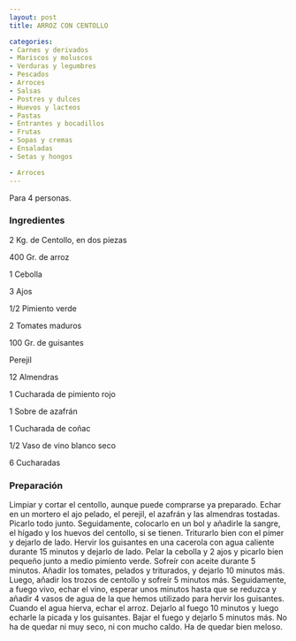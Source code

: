```yaml
---
layout: post
title: ARROZ CON CENTOLLO

categories:
- Carnes y derivados
- Mariscos y moluscos
- Verduras y legumbres
- Pescados
- Arroces
- Salsas
- Postres y dulces
- Huevos y lacteos
- Pastas
- Entrantes y bocadillos
- Frutas
- Sopas y cremas
- Ensaladas
- Setas y hongos

- Arroces
---
```

Para 4 personas.

<h3>Ingredientes</h3>

2 Kg. de Centollo, en dos piezas

400 Gr. de arroz

1 Cebolla

3 Ajos

1/2 Pimiento verde

2 Tomates maduros

100 Gr. de guisantes

Perejil

12 Almendras

1 Cucharada de pimiento rojo

1 Sobre de azafrán

1 Cucharada de coñac

1/2 Vaso de vino blanco seco

6 Cucharadas

<h3>Preparación</h3>

Limpiar y cortar el centollo, aunque puede comprarse ya preparado. Echar en un mortero el ajo pelado, el perejil, el azafrán y las almendras tostadas. Picarlo todo junto. Seguidamente, colocarlo en un bol y añadirle la sangre, el hígado y los huevos del centollo, si se tienen. Triturarlo bien con el pímer y dejarlo de lado. Hervir los guisantes en una cacerola con agua caliente durante 15 minutos y dejarlo de lado. Pelar la cebolla y 2 ajos y picarlo bien pequeño junto a medio pimiento verde. Sofreír con aceite durante 5 minutos. Añadir los tomates, pelados y triturados, y dejarlo 10 minutos más. Luego, añadir los trozos de centollo y sofreír 5 minutos más. Seguidamente, a fuego vivo, echar el vino, esperar unos minutos hasta que se reduzca y añadir 4 vasos de agua de la que hemos utilizado para hervir los guisantes. Cuando el agua hierva, echar el arroz. Dejarlo al fuego 10 minutos y luego echarle la picada y los guisantes. Bajar el fuego y dejarlo 5 minutos más. No ha de quedar ni muy seco, ni con mucho caldo. Ha de quedar bien meloso.

